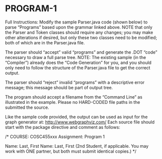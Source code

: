 # PROGRAM-1
Full Instructions:
Modify the sample Parser.java code (shown below) to parse “Programs” based upon the grammar linked above.
NOTE that only the Parser and Token classes should require any changes; you may make other alterations if desired, but only these two classes need to be modified; both of which are in the Parser.java file.
  
The parser should “accept” valid “programs” and generate the .DOT “code” necessary to draw a full parse tree.
NOTE: The existing sample (in the “Compiler”) already does the “Code Generation” for you, and you should only need to follow the structure of the Parser.java file to get the correct output.
  
The parser should “reject” invalid “programs” with a descriptive error message; this message should be part of output tree.
  
The program should accept a filename from the “Command Line” as illustrated in the example.  Please no HARD-CODED file paths in the submitted the source.
 
Like the sample code provided, the output can be used as input for the graph generator at: http://www.webgraphviz.com/
Each source file should start with the package directive and comment as follows:

/*
COURSE: COSC455xxx
Assignment: Program 1

 
Name: Last, First
Name: Last, First (2nd Student, if applicable. You may work with ONE partner, but both must submit identical copies.)
*/
